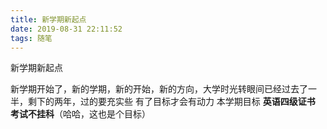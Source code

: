 ```yaml
---
title: 新学期新起点
date: 2019-08-31 22:11:52
tags: 随笔
---
```

新学期新起点
<!--more-->
新学期开始了，新的学期，新的开始，新的方向，大学时光转眼间已经过去了一半，剩下的两年，过的要充实些
有了目标才会有动力
本学期目标
**英语四级证书**
**考试不挂科**（哈哈，这也是个目标）